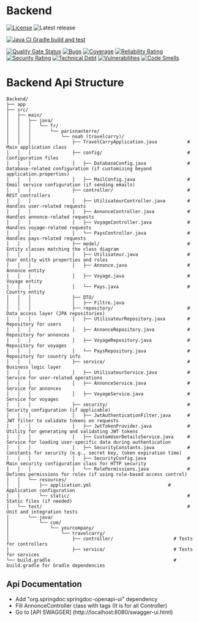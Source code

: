 # Backend
[![License](https://img.shields.io/badge/license-Apache%202.0-blue.svg)](LICENSE.txt)
![Latest release](https://img.shields.io/github/v/release/Devops-noah/Backend)

[![Java CI Gradle build and test](https://github.com/Devops-noah/Backend/actions/workflows/gradle-build-test.yml/badge.svg)](https://github.com/Devops-noah/Backend/actions/workflows/gradle-build-test.yml)

[![Quality Gate Status](https://sonarcloud.io/api/project_badges/measure?project=Devops-noah_Backend&metric=alert_status)](https://sonarcloud.io/summary/new_code?id=Devops-noah_Backend)
[![Bugs](https://sonarcloud.io/api/project_badges/measure?project=Devops-noah_Backend&metric=bugs)](https://sonarcloud.io/summary/new_code?id=Devops-noah_Backend)
[![Coverage](https://sonarcloud.io/api/project_badges/measure?project=Devops-noah_Backend&metric=coverage)](https://sonarcloud.io/summary/new_code?id=Devops-noah_Backend)
[![Reliability Rating](https://sonarcloud.io/api/project_badges/measure?project=Devops-noah_Backend&metric=reliability_rating)](https://sonarcloud.io/summary/new_code?id=Devops-noah_Backend)
[![Security Rating](https://sonarcloud.io/api/project_badges/measure?project=Devops-noah_Backend&metric=security_rating)](https://sonarcloud.io/summary/new_code?id=Devops-noah_Backend)
[![Technical Debt](https://sonarcloud.io/api/project_badges/measure?project=Devops-noah_Backend&metric=sqale_index)](https://sonarcloud.io/summary/new_code?id=Devops-noah_Backend)
[![Vulnerabilities](https://sonarcloud.io/api/project_badges/measure?project=Devops-noah_Backend&metric=vulnerabilities)](https://sonarcloud.io/summary/new_code?id=Devops-noah_Backend)
[![Code Smells](https://sonarcloud.io/api/project_badges/measure?project=Devops-noah_Backend&metric=code_smells)](https://sonarcloud.io/summary/new_code?id=Devops-noah_Backend)

# Backend Api Structure

```
Backend/
├── app
├── src/
│   ├── main/
│   │   ├── java/
│   │   │   └── fr/
│   │   │       └── parisnanterre/
│   │   │           └── noah (travelcarry)/
│   │   │               ├── TravelCarryApplication.java           # Main application class
│   │   │               ├── config/                               # Configuration files
│   │   │               │   ├── DatabaseConfig.java               # Database-related configuration (if customizing beyond application.properties)
│   │   │               │   ├── MailConfig.java                   # Email service configuration (if sending emails)
│   │   │               ├── controller/                           # REST controllers
│   │   │               │   ├── UtilisateurController.java        # Handles user-related requests
│   │   │               │   ├── AnnonceController.java            # Handles annonce-related requests
│   │   │               │   ├── VoyageController.java             # Handles voyage-related requests
│   │   │               │   └── PaysController.java               # Handles pays-related requests
│   │   │               ├── model/                                # Entity classes matching the class diagram
│   │   │               │   ├── Utilisateur.java                  # User entity with properties and roles
│   │   │               │   ├── Annonce.java                      # Annonce entity
│   │   │               │   ├── Voyage.java                       # Voyage entity
│   │   │               │   └── Pays.java                         # Country entity
│   │   │               ├── DTO/  
│   │   │               │   ├── Filtre.java                                                     
│   │   │               ├── repository/                           # Data access layer (JPA repositories)
│   │   │               │   ├── UtilisateurRepository.java        # Repository for users
│   │   │               │   ├── AnnonceRepository.java            # Repository for annonces
│   │   │               │   ├── VoyageRepository.java             # Repository for voyages
│   │   │               │   └── PaysRepository.java               # Repository for country info
│   │   │               ├── service/                              # Business logic layer
│   │   │               │   ├── UtilisateurService.java           # Service for user-related operations
│   │   │               │   ├── AnnonceService.java               # Service for annonces
│   │   │               │   ├── VoyageService.java                # Service for voyages
│   │   │               ├── security/                             # Security configuration (if applicable)
│   │   │               │   ├── JwtAuthenticationFilter.java      # JWT filter to validate tokens on requests
│   │   │               │   ├── JwtTokenProvider.java             # Utility for generating and validating JWT tokens
│   │   │               │   ├── CustomUserDetailsService.java     # Service for loading user-specific data during authentication
│   │   │               │   ├── SecurityConstants.java            # Constants for security (e.g., secret key, token expiration time)
│   │   │               │   ├── SecurityConfig.java               # Main security configuration class for HTTP security
│   │   │               │   └── RolePermissions.java              # Defines permissions for roles (if using role-based access control)
│   │   └── resources/
│   │       ├── application.yml                            # Application configuration
│   │       └── static/                                           # Static files (if needed)
│   └── test/                                                     # Unit and integration tests
│       └── java/
│           └── com/
│               └── yourcompany/
│                   └── travelcarry/
│                       ├── controller/                      # Tests for controllers
│                       ├── service/                         # Tests for services
└── build.gradle                                             # build.gradle for Gradle dependencies

```

## Api Documentation

+ Add "org.springdoc:springdoc-openapi-ui" dependency
+ Fill AnnonceController class with tags (It is for all Controller)
+ Go to [API SWAGGER] (http://localhost:8080/swagger-ui.html)
